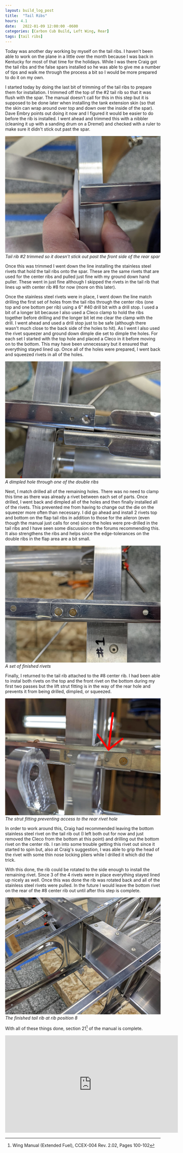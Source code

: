 ```yaml
---
layout: build_log_post
title:  "Tail Ribs"
hours: 4.1
date:   2022-01-09 12:00:00 -0600
categories: [Carbon Cub Build, Left Wing, Rear]
tags: [tail ribs]
---
```


Today was another day working by myself on the tail ribs. I haven't been able to work on the plane in a little over the month because I was back in Kentucky for most of that time for the holidays. While I was there Craig got the tail ribs and the false spars installed so he was able to give me a number of tips and walk me through the process a bit so I would be more prepared to do it on my own.

I started today by doing the last bit of trimming of the tail ribs to prepare them for installation. I trimmed off the top of the #2 tail rib so that it was flush with the spar. The manual doesn't call for this in this step but it is supposed to be done later when installing the tank extension skin (so that the skin can wrap around over top and down over the inside of the spar). Dave Embry points out doing it now and I figured it would be easier to do before the rib is installed. I went ahead and trimmed this with a nibbler (cleaning it up with a sanding drum on a Dremel) and checked with a ruler to make sure it didn't stick out past the spar.

![Desktop View](/assets/img/posts/2022-01-09-tail-ribs/trimmed_rib.jpg)
_Tail rib #2 trimmed so it doesn't stick out past the front side of the rear spar_

Once this was trimmed I went down the line installing the stainless steel rivets that hold the tail ribs onto the spar. These are the same rivets that are used for the center ribs and pulled just fine with my ground down hand puller. These went in just fine although I skipped the rivets in the tail rib that lines up with center rib #8 for now (more on this later).

Once the stainless steel rivets were in place, I went down the line match drilling the first set of holes from the tail ribs through the center ribs (one top and one bottom per rib) using a 6" #40 drill bit with a drill stop. I used a bit of a longer bit because I also used a Cleco clamp to hold the ribs together before drilling and the longer bit let me clear the clamp with the drill. I went ahead and used a drill stop just to be safe (although there wasn't much close to the back side of the holes to hit). As I went I also used the rivet squeezer and ground down dimple die set to dimple the holes. For each set I started with the top hole and placed a Cleco in it before moving on to the bottom. This may have been unnecessary but it ensured that everything stayed lined up. Once all of the holes were prepared, I went back and squeezed rivets in all of the holes.

![Desktop View](/assets/img/posts/2022-01-09-tail-ribs/dimpled_hole.jpg)
_A dimpled hole through one of the double ribs_

Next, I match drilled all of the remaining holes. There was no need to clamp this time as there was already a rivet between each set of parts. Once drilled, I went back and dimpled all of the holes and then finally installed all of the rivets. This prevented me from having to change out the die on the squeezer more often than necessary. I did go ahead and install 2 rivets top and bottom on the flap tail ribs in addition to those for the aileron (even though the manual just calls for one) since the holes were pre-drilled in the tail ribs and I have seen some discussion on the forums recommending this. It also strengthens the ribs and helps since the edge-tolerances on the double ribs in the flap area are a bit small.

![Desktop View](/assets/img/posts/2022-01-09-tail-ribs/finished_rivets.jpg)
_A set of finished rivets_

Finally, I returned to the tail rib attached to the #8 center rib. I had been able to instal both rivets on the top and the front rivet on the bottom during my first two passes but the lift strut fitting is in the way of the rear hole and prevents it from being drilled, dimpled, or squeezed.

![Desktop View](/assets/img/posts/2022-01-09-tail-ribs/fitting_blocking_hole.jpg)
_The strut fitting preventing access to the rear rivet hole_

In order to work around this, Craig had recommended leaving the bottom stainless steel rivet on the tail rib out (I left both out for now and just removed the Cleco from the bottom at this point) and drilling out the bottom rivet on the center rib. I ran into some trouble getting this rivet out since it started to spin but, also at Craig's suggestion, I was able to grip the head of the rivet with some thin nose locking pliers while I drilled it which did the trick.

With this done, the rib could be rotated to the side enough to install the remaining rivet. Since 3 of the 4 rivets were in place everything stayed lined up nicely as well. Once this was done the rib was rotated back and all of the stainless steel rivets were pulled. In the future I would leave the bottom rivet on the rear of the #8 center rib out until after this step is complete.

![Desktop View](/assets/img/posts/2022-01-09-tail-ribs/finished_rib_8.jpg)
_The finished tail rib at rib position 8_

With all of these things done, section 21[^section-21-ref] of the manual is complete.

<iframe width="560" height="315" src="https://www.youtube.com/embed/pVrAUnapWaE" title="YouTube video player" frameborder="0" allow="accelerometer; autoplay; clipboard-write; encrypted-media; gyroscope; picture-in-picture" allowfullscreen></iframe>

[^section-21-ref]: Wing Manual (Extended Fuel), CCEX-004 Rev. 2.02, Pages 100-102